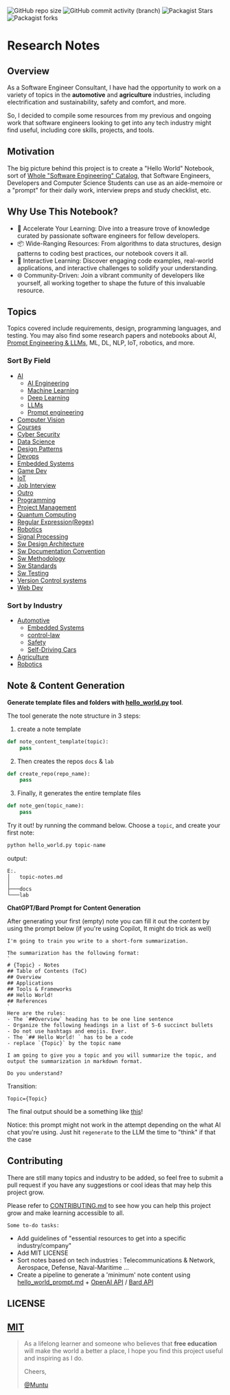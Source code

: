 ![GitHub repo size](https://img.shields.io/github/repo-size/afondiel/research-notes) ![GitHub commit activity (branch)](https://img.shields.io/github/commit-activity/t/afondiel/research-notes/master) ![Packagist Stars](https://img.shields.io/github/stars/afondiel/research-notes.svg) ![Packagist forks](https://img.shields.io/github/forks/afondiel/research-notes.svg) 

# Research Notes

## Overview

As a Software Engineer Consultant, I have had the opportunity to work on a variety of topics in the **automotive** and **agriculture** industries, including electrification and sustainability, safety and comfort, and more.

So, I decided to compile some resources from my previous and ongoing work that software engineers looking to get into any tech industry might find useful, including core skills, projects, and tools.

## Motivation

The big picture behind this project is to create a "Hello World" Notebook, sort of [Whole "Software Engineering" Catalog](https://en.wikipedia.org/wiki/Whole_Earth_Catalog), that Software Engineers, Developers and Computer Science Students can use as an aide-memoire or a "prompt" for their daily work, interview preps and study checklist, etc.

## Why Use This Notebook?

- 🚀 Accelerate Your Learning: Dive into a treasure trove of knowledge curated by passionate software engineers for fellow developers.
- 📦 Wide-Ranging Resources: From algorithms to data structures, design patterns to coding best practices, our notebook covers it all.
- 📝 Interactive Learning: Discover engaging code examples, real-world applications, and interactive challenges to solidify your understanding.
- 🌐 Community-Driven: Join a vibrant community of developers like yourself, all working together to shape the future of this invaluable resource.


## Topics 

Topics covered include requirements, design, programming languages, and testing. You may also find some research papers and notebooks about AI, [Prompt Engineering & LLMs](https://github.com/afondiel/ChatGPT-Prompt-Engineering-DeepLearningAI), ML, DL, NLP, IoT, robotics, and more.

### Sort By Field

- [AI](https://github.com/afondiel/research-notes/tree/master/ai)
  - [AI Engineering](https://github.com/afondiel/research-notes/tree/master/ai/ai-engineering-notes)
  - [Machine Learning](https://github.com/afondiel/research-notes/tree/master/ai/ml-notes)
  - [Deep Learning](https://github.com/afondiel/research-notes/tree/master/ai/deep-learning-notes)
  - [LLMs](https://github.com/afondiel/research-notes/tree/master/ai/llm-notes)
  - [Prompt engineering](https://github.com/afondiel/research-notes/tree/master/ai/prompt-engineering-notes)
- [Computer Vision](https://github.com/afondiel/research-notes/tree/master/computer-vision-notes)
- [Courses](https://github.com/afondiel/research-notes/tree/master/control-law)
- [Cyber Security](https://github.com/afondiel/research-notes/tree/master/courses)
- [Data Science](https://github.com/afondiel/research-notes/tree/master/datascience-notes)
- [Design Patterns](https://github.com/afondiel/research-notes/tree/master/design-patterns-notes)
- [Devops](https://github.com/afondiel/research-notes/tree/master/devops-notes)
- [Embedded Systems](https://github.com/afondiel/research-notes/tree/master/embedded-systems)
- [Game Dev](https://github.com/afondiel/research-notes/tree/master/gamedev-notes)
- [IoT](https://github.com/afondiel/research-notes/tree/master/iot)
- [Job Interview](https://github.com/afondiel/research-notes/tree/master/job-interview-notes)
- [Outro](https://github.com/afondiel/research-notes/tree/master/outro)
- [Programming](https://github.com/afondiel/research-notes/tree/master/programming)
- [Project Management](https://github.com/afondiel/research-notes/tree/master/project-management)
- [Quantum Computing](https://github.com/afondiel/research-notes/tree/master/quantum-computing)
- [Regular Expression(Regex)](https://github.com/afondiel/research-notes/tree/master/regex-notes)
- [Robotics](https://github.com/afondiel/research-notes/tree/master/robotics)
- [Signal Processing](https://github.com/afondiel/research-notes/tree/master/signal-processing)
- [Sw Design Architecture](https://github.com/afondiel/research-notes/tree/master/sw-design-architecture)
- [Sw Documentation Convention](https://github.com/afondiel/research-notes/tree/master/sw-documentation-convention)
- [Sw Methodology](https://github.com/afondiel/research-notes/tree/master/sw-methodology)
- [Sw Standards](https://github.com/afondiel/research-notes/tree/master/sw-standards)
- [Sw Testing](https://github.com/afondiel/research-notes/tree/master/sw-testing)
- [Version Control systems](https://github.com/afondiel/research-notes/tree/master/vcs)
- [Web Dev](https://github.com/afondiel/research-notes/tree/master/web)

### Sort by Industry

- [Automotive](https://github.com/afondiel/research-notes/tree/master/automotive)
  - [Embedded Systems](https://github.com/afondiel/research-notes/tree/master/embedded-systems)
  - [control-law](https://github.com/afondiel/research-notes/tree/master/control-law)
  - [Safety](https://github.com/afondiel/research-notes/tree/master/automotive/safety)
  - [Self-Driving Cars](https://github.com/afondiel/research-notes/tree/master/automotive/self-driving)
- [Agriculture](https://github.com/afondiel/research-notes/tree/master/agriculture)
- [Robotics](https://github.com/afondiel/research-notes/tree/master/robotics)

## Note & Content Generation

**Generate template files and folders with [hello_world.py](hello_world.py) tool**. 

The tool generate the note structure in 3 steps:

1. create a note template 

```python
def note_content_template(topic):
    pass
```
2. Then creates the repos `docs` & `lab` 

```python
def create_repo(repo_name):
    pass
```
3. Finally, it generates the entire template files

```python
def note_gen(topic_name):
    pass
```

Try it out! by running the command below. Choose a `topic`, and create your first note:

```python
python hello_world.py topic-name
```

output:

```
E:.
│   topic-notes.md
│
├───docs
└───lab
```

**ChatGPT/Bard Prompt for Content Generation**

After generating your first (empty) note you can fill it out the content by using the prompt below (if you're using Copilot, It might do trick as well)

```
I'm going to train you write to a short-form summarization.

The summarization has the following format: 
`
# {Topic} - Notes
## Table of Contents (ToC)
## Overview
## Applications
## Tools & Frameworks
## Hello World!
## References
`
Here are the rules: 
- The `##Overview` heading has to be one line sentence
- Organize the following headings in a list of 5-6 succinct bullets 
- Do not use hashtags and emojis. Ever.
- The `## Hello World! ` has to be a code
- replace `{Topic}` by the topic name 

I am going to give you a topic and you will summarize the topic, and output the summarization in markdown format.

Do you understand?

```

Transition:

```
Topic={Topic}
``` 

The final output should be a something like [this](#)!

Notice: this prompt might not work in the attempt depending on the what AI chat you're using. Just hit `regenerate` to the LLM the time to "think" if that the case

## Contributing

There are still many topics and industry to be added, so feel free to submit a pull request if you have any suggestions or cool ideas that may help this project grow.

Please refer to [CONTRIBUTING.md](./CONTRIBUTING.md) to see how you can help this project grow and make learning accessible to all.


`Some to-do tasks:`

- Add guidelines of "essential resources to get into a specific industry/company"
- Add MIT LICENSE
- Sort notes based on tech industries : Telecommunications & Network, Aerospace, Defense, Naval-Maritime ...
- Create a pipeline to generate a 'minimum' note content using [hello_world_prompt.md](./hello_world_prompt.md) + [OpenAI API](https://openai.com/blog/openai-api) / [Bard API ](https://www.googlecloudcommunity.com/gc/AI-ML/Google-Bard-API/m-p/538517#M1526)  

## LICENSE

[MIT](https://en.wikipedia.org/wiki/MIT_License)
--

>As a lifelong learner and someone who believes that **free education** will make the world a better a place, I hope you find this project useful and inspiring as I do.
>
>Cheers,
>
>[@Muntu](https://github.com/afondiel)


